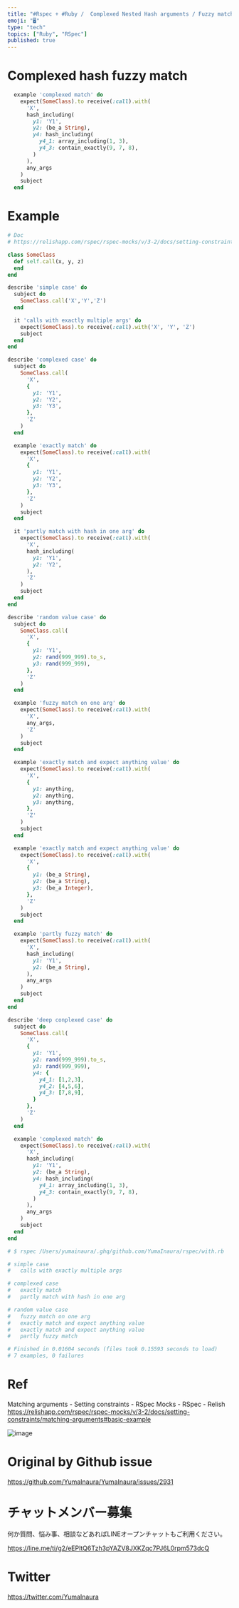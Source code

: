 ```yaml
---
title: "#Rspec + #Ruby /  Complexed Nested Hash arguments / Fuzzy match  / Use"
emoji: "🖥"
type: "tech"
topics: ["Ruby", "RSpec"]
published: true
---
```


# Complexed hash fuzzy match

```rb
  example 'complexed match' do
    expect(SomeClass).to receive(:call).with(
      'X',
      hash_including(
        y1: 'Y1',
        y2: (be_a String),
        y4: hash_including(
          y4_1: array_including(1, 3),
          y4_3: contain_exactly(9, 7, 8),
        )
      ),
      any_args
    )
    subject
  end

```

# Example

```rb
# Doc
# https://relishapp.com/rspec/rspec-mocks/v/3-2/docs/setting-constraints/matching-arguments

class SomeClass
  def self.call(x, y, z)
  end
end

describe 'simple case' do
  subject do
    SomeClass.call('X','Y','Z')
  end

  it 'calls with exactly multiple args' do
    expect(SomeClass).to receive(:call).with('X', 'Y', 'Z')
    subject
  end
end

describe 'complexed case' do
  subject do
    SomeClass.call(
      'X',
      {
        y1: 'Y1',
        y2: 'Y2',
        y3: 'Y3',
      },
      'Z'
    )
  end

  example 'exactly match' do
    expect(SomeClass).to receive(:call).with(
      'X',
      {
        y1: 'Y1',
        y2: 'Y2',
        y3: 'Y3',
      },
      'Z'
    )
    subject
  end

  it 'partly match with hash in one arg' do
    expect(SomeClass).to receive(:call).with(
      'X',
      hash_including(
        y1: 'Y1',
        y2: 'Y2',
      ),
      'Z'
    )
    subject
  end
end

describe 'random value case' do
  subject do
    SomeClass.call(
      'X',
      {
        y1: 'Y1',
        y2: rand(999_999).to_s,
        y3: rand(999_999),
      },
      'Z'
    )
  end

  example 'fuzzy match on one arg' do
    expect(SomeClass).to receive(:call).with(
      'X',
      any_args,
      'Z'
    )
    subject
  end

  example 'exactly match and expect anything value' do
    expect(SomeClass).to receive(:call).with(
      'X',
      {
        y1: anything,
        y2: anything,
        y3: anything,
      },
      'Z'
    )
    subject
  end

  example 'exactly match and expect anything value' do
    expect(SomeClass).to receive(:call).with(
      'X',
      {
        y1: (be_a String),
        y2: (be_a String),
        y3: (be_a Integer),
      },
      'Z'
    )
    subject
  end

  example 'partly fuzzy match' do
    expect(SomeClass).to receive(:call).with(
      'X',
      hash_including(
        y1: 'Y1',
        y2: (be_a String),
      ),
      any_args
    )
    subject
  end
end

describe 'deep conplexed case' do
  subject do
    SomeClass.call(
      'X',
      {
        y1: 'Y1',
        y2: rand(999_999).to_s,
        y3: rand(999_999),
        y4: {
          y4_1: [1,2,3],
          y4_2: [4,5,6],
          y4_3: [7,8,9],
        }
      },
      'Z'
    )
  end

  example 'complexed match' do
    expect(SomeClass).to receive(:call).with(
      'X',
      hash_including(
        y1: 'Y1',
        y2: (be_a String),
        y4: hash_including(
          y4_1: array_including(1, 3),
          y4_3: contain_exactly(9, 7, 8),
        )
      ),
      any_args
    )
    subject
  end
end

# $ rspec /Users/yumainaura/.ghq/github.com/YumaInaura/rspec/with.rb

# simple case
#   calls with exactly multiple args

# complexed case
#   exactly match
#   partly match with hash in one arg

# random value case
#   fuzzy match on one arg
#   exactly match and expect anything value
#   exactly match and expect anything value
#   partly fuzzy match

# Finished in 0.01604 seconds (files took 0.15593 seconds to load)
# 7 examples, 0 failures
```

# Ref

Matching arguments - Setting constraints - RSpec Mocks - RSpec - Relish
https://relishapp.com/rspec/rspec-mocks/v/3-2/docs/setting-constraints/matching-arguments#basic-example

![image](https://user-images.githubusercontent.com/13635059/72190043-dd631c00-3441-11ea-92bc-e47c295b491e.png)


# Original by Github issue

https://github.com/YumaInaura/YumaInaura/issues/2931








<!-- Update From Qiita API -->

# チャットメンバー募集


何か質問、悩み事、相談などあればLINEオープンチャットもご利用ください。

https://line.me/ti/g2/eEPltQ6Tzh3pYAZV8JXKZqc7PJ6L0rpm573dcQ





# Twitter


https://twitter.com/YumaInaura


<!-- Update From Qiita API -->


